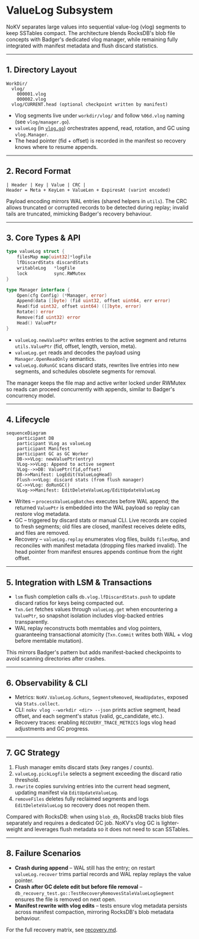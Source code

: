 # ValueLog Subsystem

NoKV separates large values into sequential value-log (vlog) segments to keep SSTables compact. The architecture blends RocksDB's blob file concepts with Badger's dedicated vlog manager, while remaining fully integrated with manifest metadata and flush discard statistics.

---

## 1. Directory Layout

```text
WorkDir/
  vlog/
    000001.vlog
    000002.vlog
  vlog/CURRENT.head (optional checkpoint written by manifest)
```

- Vlog segments live under `workdir/vlog/` and follow `%06d.vlog` naming (see `vlog/manager.go`).
- `valueLog` (in [`vlog.go`](../vlog.go)) orchestrates append, read, rotation, and GC using `vlog.Manager`.
- The head pointer (fid + offset) is recorded in the manifest so recovery knows where to resume appends.

---

## 2. Record Format

```text
| Header | Key | Value | CRC |
Header = Meta + KeyLen + ValueLen + ExpiresAt (varint encoded)
```

Payload encoding mirrors WAL entries (shared helpers in `utils`). The CRC allows truncated or corrupted records to be detected during replay; invalid tails are truncated, mimicking Badger's recovery behaviour.

---

## 3. Core Types & API

```go
type valueLog struct {
    filesMap map[uint32]*logFile
    lfDiscardStats discardStats
    writableLog   *logFile
    lock          sync.RWMutex
}

type Manager interface {
    Open(cfg Config) (*Manager, error)
    Append(data []byte) (fid uint32, offset uint64, err error)
    Read(fid uint32, offset uint64) ([]byte, error)
    Rotate() error
    Remove(fid uint32) error
    Head() ValuePtr
}
```

- `valueLog.newValuePtr` writes entries to the active segment and returns `utils.ValuePtr` (fid, offset, length, version, meta).
- `valueLog.get` reads and decodes the payload using `Manager.OpenReadOnly` semantics.
- `valueLog.doRunGC` scans discard stats, rewrites live entries into new segments, and schedules obsolete segments for removal.

The manager keeps the file map and active writer locked under RWMutex so reads can proceed concurrently with appends, similar to Badger's concurrency model.

---

## 4. Lifecycle

```mermaid
sequenceDiagram
    participant DB
    participant VLog as valueLog
    participant Manifest
    participant GC as GC Worker
    DB->>VLog: newValuePtr(entry)
    VLog->>VLog: Append to active segment
    VLog-->>DB: ValuePtr(fid,offset)
    DB->>Manifest: LogEdit(ValueLogHead)
    Flush->>VLog: discard stats (from flush manager)
    GC->>VLog: doRunGC()
    VLog->>Manifest: EditDeleteValueLog/EditUpdateValueLog
```

- Writes – `processValueLogBatches` executes before WAL append; the returned `ValuePtr` is embedded into the WAL payload so replay can restore vlog metadata.
- GC – triggered by discard stats or manual CLI. Live records are copied to fresh segments; old files are closed, manifest receives delete edits, and files are removed.
- Recovery – `valueLog.replay` enumerates vlog files, builds `filesMap`, and reconciles with manifest metadata (dropping files marked invalid). The head pointer from manifest ensures appends continue from the right offset.

---

## 5. Integration with LSM & Transactions

- `lsm` flush completion calls `db.vlog.lfDiscardStats.push` to update discard ratios for keys being compacted out.
- `Txn.Get` fetches values through `valueLog.get` when encountering a `ValuePtr`, so snapshot isolation includes vlog-backed entries transparently.
- WAL replay reconstructs both memtables and vlog pointers, guaranteeing transactional atomicity (`Txn.Commit` writes both WAL + vlog before memtable mutation).

This mirrors Badger's pattern but adds manifest-backed checkpoints to avoid scanning directories after crashes.

---

## 6. Observability & CLI

- Metrics: `NoKV.ValueLog.GcRuns`, `SegmentsRemoved`, `HeadUpdates`, exposed via `Stats.collect`.
- CLI: `nokv vlog --workdir <dir> --json` prints active segment, head offset, and each segment's status (valid, gc_candidate, etc.).
- Recovery traces: enabling `RECOVERY_TRACE_METRICS` logs vlog head adjustments and GC progress.

---

## 7. GC Strategy

1. Flush manager emits discard stats (key ranges / counts).
2. `valueLog.pickLogfile` selects a segment exceeding the discard ratio threshold.
3. `rewrite` copies surviving entries into the current head segment, updating manifest via `EditUpdateValueLog`.
4. `removeFiles` deletes fully reclaimed segments and logs `EditDeleteValueLog` so recovery does not reopen them.

Compared with RocksDB: when using `blob_db`, RocksDB tracks blob files separately and requires a dedicated GC job. NoKV's vlog GC is lighter-weight and leverages flush metadata so it does not need to scan SSTables.

---

## 8. Failure Scenarios

- **Crash during append** – WAL still has the entry; on restart `valueLog.recover` trims partial records and WAL replay replays the value pointer.
- **Crash after GC delete edit but before file removal** – `db_recovery_test.go::TestRecoveryRemovesStaleValueLogSegment` ensures the file is removed on next open.
- **Manifest rewrite with vlog edits** – tests ensure vlog metadata persists across manifest compaction, mirroring RocksDB's blob metadata behaviour.

For the full recovery matrix, see [recovery.md](recovery.md).

